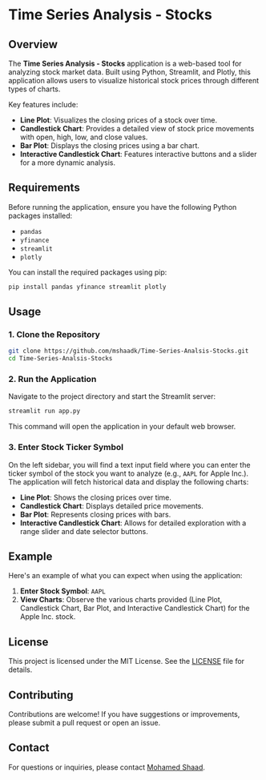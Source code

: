 # Time Series Analysis - Stocks

## Overview

The **Time Series Analysis - Stocks** application is a web-based tool for analyzing stock market data. Built using Python, Streamlit, and Plotly, this application allows users to visualize historical stock prices through different types of charts. 

Key features include:
- **Line Plot**: Visualizes the closing prices of a stock over time.
- **Candlestick Chart**: Provides a detailed view of stock price movements with open, high, low, and close values.
- **Bar Plot**: Displays the closing prices using a bar chart.
- **Interactive Candlestick Chart**: Features interactive buttons and a slider for a more dynamic analysis.

## Requirements

Before running the application, ensure you have the following Python packages installed:
- `pandas`
- `yfinance`
- `streamlit`
- `plotly`

You can install the required packages using pip:

```bash
pip install pandas yfinance streamlit plotly
```

## Usage
### 1. Clone the Repository

```bash
git clone https://github.com/mshaadk/Time-Series-Analsis-Stocks.git
cd Time-Series-Analsis-Stocks
```

### 2. Run the Application

Navigate to the project directory and start the Streamlit server:

```bash
streamlit run app.py
```

This command will open the application in your default web browser.

### 3. Enter Stock Ticker Symbol

On the left sidebar, you will find a text input field where you can enter the ticker symbol of the stock you want to analyze (e.g., `AAPL` for Apple Inc.). The application will fetch historical data and display the following charts:

- **Line Plot**: Shows the closing prices over time.
- **Candlestick Chart**: Displays detailed price movements.
- **Bar Plot**: Represents closing prices with bars.
- **Interactive Candlestick Chart**: Allows for detailed exploration with a range slider and date selector buttons.

## Example
Here's an example of what you can expect when using the application:

1. **Enter Stock Symbol**: `AAPL`
2. **View Charts**: Observe the various charts provided (Line Plot, Candlestick Chart, Bar Plot, and Interactive Candlestick Chart) for the Apple Inc. stock.

## License
This project is licensed under the MIT License. See the [LICENSE](LICENSE.txt) file for details.

## Contributing
Contributions are welcome! If you have suggestions or improvements, please submit a pull request or open an issue.

## Contact
For questions or inquiries, please contact [Mohamed Shaad](https://www.linkedin.com/in/mohamedshaad/).
